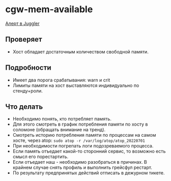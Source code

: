 # cgw-mem-available
[Алерт в Juggler](https://juggler.yandex-team.ru/aggregate_checks/?project=&query=service%3Dcgw-mem-available)

## Проверяет
* Хост обладает достаточным количеством свободной памяти.

## Подробности
* Имеет два порога срабатывания: warn и crit
* Лимиты памяти на хост выставляются индивидуально по стенду+роли.

## Что делать
* Необходимо понять, кто потребляет память.
* Для этого смотреть в график потребления памяти по хосту в соломоне (обращать внимание на тренд).
* Смотреть историю потребления памяти по процессам на самом хосте, через atop: `sudo atop -r /var/log/atop/atop_20220701`
* При необходимости погрепать логи подозреваемого процесса.
* Если память отъедает какой-то сторонний сервис, то возможно есть смысл его порестартить.
* Если отъедает наш - необходимо разобраться в причинах. В крайнем случае снять профиль и выполнить грейсфул рестарт.
* По результату предпринятых действий отписать в дежурном тикете.
